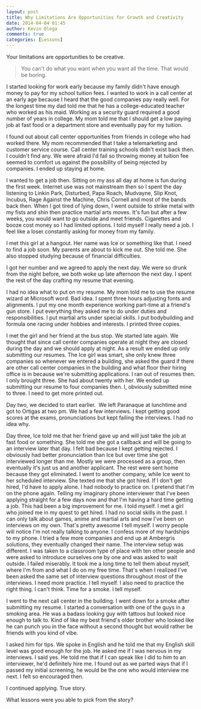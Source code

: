 ```yaml
---
layout: post
title: Why Limitations Are Opportunities for Growth and Creativity
date: 2014-04-04 01:45
author: Kevin Olega
comments: true
categories: [Lessons]
---
```

Your limitations are opportunities to be creative.&nbsp;

> You can't do what you want when you want all the time. That would be boring.

I started looking for work early because my family didn't have enough money to pay for my school tuition fees. I wanted to work in a call center at an early age because I heard that the good companies pay really well. For the longest time my dad told me that he has a college-educated teacher who worked as his maid. Working as a security guard required a good number of years in college. My mom told me that I should get a low paying job at fast food or a department store and eventually pay for my tuition.

I found out about call center opportunities from friends in college who had worked there. My mom recommended that I take a telemarketing and customer service course. Call center training schools didn't exist back then. I couldn't find any. We were afraid I'd fail so throwing money at tuition fee seemed to comfort us against the possibility of being rejected by companies. I ended up staying at home.

I wanted to get a job then. Sitting on my ass all day at home is fun during the first week. Internet use was not mainstream then so I spent the day listening to Linkin Park, Disturbed, Papa Roach, Mudvayne, Slip Knot, Incubus, Rage Against the Machine, Chris Cornell and most of the bands back then. When I got tired of lying down, I went outside to strike metal with my fists and shin then practice martial arts moves. It's fun but after a few weeks, you would want to go outside and meet friends. Cigarettes and booze cost money so I had limited options. I told myself I really need a job. I feel like a loser constantly asking for money from my family.

I met this girl at a hangout. Her name was Ice or something like that. I need to find a job soon. My parents are about to kick me out. She told me. She also stopped studying because of financial difficulties.

I got her number and we agreed to apply the next day. We were so drunk from the night before, we both woke up late afternoon the next day. I spent the rest of the day crafting my resume that evening.

I had no idea what to put on my resume. My mom told me to use the resume wizard at Microsoft word. Bad idea. I spent three hours adjusting fonts and alignments. I put my one month experience working part-time at a friend's gun store. I put everything they asked me to do under duties and responsibilities. I put martial arts under special skills. I put bodybuilding and formula one racing under hobbies and interests. I printed three copies.

I met the girl and her friend at the bus stop. We started late again. We thought that since call center companies operate at night they are closed during the day and we should apply at night. As a result we ended up only submitting our resumes. The Ice girl was smart, she only knew three companies so whenever we entered a building, she asked the guard if there are other call center companies in the building and what floor their hiring office is in because we're submitting applications. I ran out of resumes then. I only brought three. She had about twenty with her. We ended up submitting our resume to four companies then. I, obviously submitted mine to three. I need to get more printed out.

Day two, we decided to start earlier.&nbsp; We left Paranaque at lunchtime and got to Ortigas at two pm. We had a few interviews. I kept getting good scores at the exams, pronunciations but kept failing the interviews. I had no idea why.

Day three, Ice told me that her friend gave up and will just take the job at fast food or something. She told me she got a callback and will be going to an interview later that day. I felt bad because I kept getting rejected. I obviously had better pronunciation than Ice but over time she got interviewed longer than me. Mostly we were processed as a group, then eventually it's just us and another applicant. The rest were sent home because they got eliminated. I went to another company, while Ice went to her scheduled interview. She texted me that she got hired. If I don't get hired, I'd have to apply alone. I had nobody to practice on. I pretend that I'm on the phone again. Telling my imaginary phone interviewer that I've been applying straight for a few days now and that I'm having a hard time getting a job. This had been a big improvement for me. I told myself. I met a girl who joined me in my quest to get hired. I had no social skills in the past. I can only talk about games, anime and martial arts and now I've been on interviews on my own. That's pretty awesome I tell myself. I worry people will notice I'm not really talking to anyone. I confess more of my hardships to my phone. I tried a few more companies and end up at Ambergris solutions, they eventually changed their name. The interview setup was different. I was taken to a classroom type of place with ten other people and were asked to introduce ourselves one by one and was asked to wait outside. I failed miserably. It took me a long time to tell them about myself, where I'm from and what I do on my free time. That's when I realized I've been asked the same set of interview questions throughout most of the interviews. I need more practice. I tell myself. I also need to practice the right thing. I can't think. Time for a smoke. I tell myself.

I went to the next call center in the building. I went down for a smoke after submitting my resume. I started a conversation with one of the guys in a smoking area. He was a badass looking guy with tattoos but looked nice enough to talk to. Kind of like my best friend's older brother who looked like he can punch you in the face without a second thought but would rather be friends with you kind of vibe.

I asked him for tips. We spoke in English and he told me that my English skill level was good enough for the job. He asked me if I was nervous in my interviews. I said yes. He told me that if I can speak like I did to him to an interviewer, he'd definitely hire me. I found out as we parted ways that if I passed my initial screening, he would be the one who would interview me next. I felt so encouraged then.

I continued applying. True story.

What lessons were you able to pick from the story?
